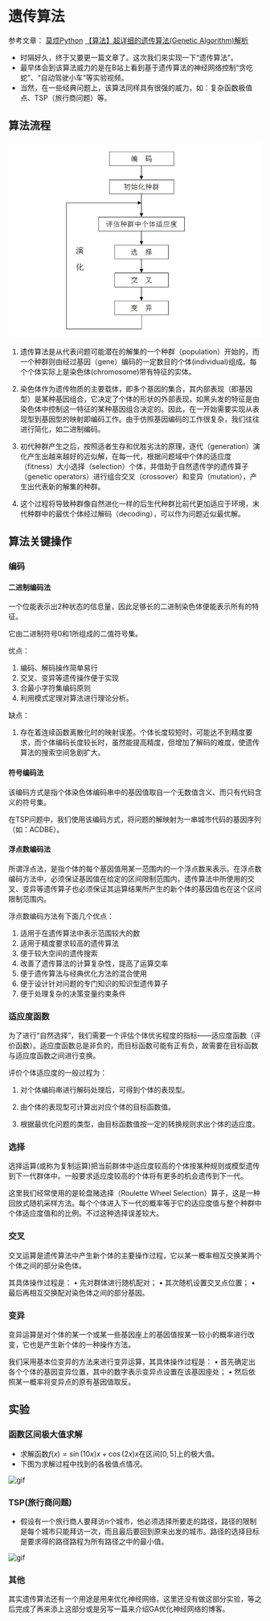 

# 遗传算法

参考文章：
[莫烦Python](https://morvanzhou.github.io/tutorials/machine-learning/evolutionary-algorithm/2-00-genetic-algorithm/)
[【算法】超详细的遗传算法(Genetic Algorithm)解析](https://www.jianshu.com/p/ae5157c26af9)

- 时隔好久，终于又要更一篇文章了。这次我们来实现一下“遗传算法”。
- 最早体会到该算法威力的是在B站上看到基于遗传算法的神经网络控制“贪吃蛇”、“自动驾驶小车”等实验视频。
- 当然，在一些经典问题上，该算法同样具有很强的威力，如：复杂函数极值点、TSP（旅行商问题）等。

## 算法流程

![jpg](algorithm_process.jpg)

1. 遗传算法是从代表问题可能潜在的解集的一个种群（population）开始的，而一个种群则由经过基因（gene）编码的一定数目的个体(individual)组成。每个个体实际上是染色体(chromosome)带有特征的实体。

2. 染色体作为遗传物质的主要载体，即多个基因的集合，其内部表现（即基因型）是某种基因组合，它决定了个体的形状的外部表现，如黑头发的特征是由染色体中控制这一特征的某种基因组合决定的。因此，在一开始需要实现从表现型到基因型的映射即编码工作。由于仿照基因编码的工作很复杂，我们往往进行简化，如二进制编码。

3. 初代种群产生之后，按照适者生存和优胜劣汰的原理，逐代（generation）演化产生出越来越好的近似解，在每一代，根据问题域中个体的适应度（fitness）大小选择（selection）个体，并借助于自然遗传学的遗传算子（genetic operators）进行组合交叉（crossover）和变异（mutation），产生出代表新的解集的种群。

4. 这个过程将导致种群像自然进化一样的后生代种群比前代更加适应于环境，末代种群中的最优个体经过解码（decoding），可以作为问题近似最优解。

## 算法关键操作

### 编码

#### 二进制编码法

一个位能表示出2种状态的信息量，因此足够长的二进制染色体便能表示所有的特征。

它由二进制符号0和1所组成的二值符号集。

优点：

1. 编码、解码操作简单易行
2. 交叉、变异等遗传操作便于实现
3. 合最小字符集编码原则
4. 利用模式定理对算法进行理论分析。

缺点：

1. 存在着连续函数离散化时的映射误差。个体长度较短时，可能达不到精度要求，而个体编码长度较长时，虽然能提高精度，但增加了解码的难度，使遗传算法的搜索空间急剧扩大。

####  符号编码法

该编码方式是指个体染色体编码串中的基因值取自一个无数值含义、而只有代码含义的符号集。

在TSP问题中，我们使用该编码方式，将问题的解映射为一串城市代码的基因序列（如：ACDBE）。

#### 浮点数编码法

所谓浮点法，是指个体的每个基因值用某一范围内的一个浮点数来表示。在浮点数编码方法中，必须保证基因值在给定的区间限制范围内，遗传算法中所使用的交叉、变异等遗传算子也必须保证其运算结果所产生的新个体的基因值也在这个区间限制范围内。

浮点数编码方法有下面几个优点：

1. 适用于在遗传算法中表示范围较大的数
2. 适用于精度要求较高的遗传算法
3. 便于较大空间的遗传搜索
4. 改善了遗传算法的计算复杂性，提高了运算交率
5. 便于遗传算法与经典优化方法的混合使用
6. 便于设计针对问题的专门知识的知识型遗传算子
7. 便于处理复杂的决策变量约束条件

### 适应度函数

为了进行“自然选择”，我们需要一个评估个体优劣程度的指标——适应度函数（评价函数）。适应度函数总是非负的，而目标函数可能有正有负，故需要在目标函数与适应度函数之间进行变换。

评价个体适应度的一般过程为：

1. 对个体编码串进行解码处理后，可得到个体的表现型。

2. 由个体的表现型可计算出对应个体的目标函数值。

3. 根据最优化问题的类型，由目标函数值按一定的转换规则求出个体的适应度。

### 选择

选择运算(或称为复制运算)把当前群体中适应度较高的个体按某种规则或模型遗传到下一代群体中。一般要求适应度较高的个体将有更多的机会遗传到下一代。

这里我们经常使用的是轮盘赌选择（Roulette Wheel Selection）算子，这是一种回放式随机采样方法。每个个体进入下一代的概率等于它的适应度值与整个种群中个体适应度值和的比例。不过这种选择误差较大。

### 交叉
交叉运算是遗传算法中产生新个体的主要操作过程，它以某一概率相互交换某两个个体之间的部分染色体。

其具体操作过程是：
   • 先对群体进行随机配对；
   • 其次随机设置交叉点位置；
   • 最后再相互交换配对染色体之间的部分基因。

### 变异

变异运算是对个体的某一个或某一些基因座上的基因值按某一较小的概率进行改变，它也是产生新个体的一种操作方法。

我们采用基本位变异的方法来进行变异运算，其具体操作过程是：
• 首先确定出各个个体的基因变异位置，其中的数字表示变异点设置在该基因座处；
• 然后依照某一概率将变异点的原有基因值取反。

## 实验

### 函数区间极大值求解

- 求解函数$f(x)=\sin(10x)x+\cos(2x)x$在区间$[0,5]$上的极大值。
- 下图为求解过程中找到的各极值点情况。

![gif](maxval.gif)


### TSP(旅行商问题)

- 假设有一个旅行商人要拜访n个城市，他必须选择所要走的路径，路径的限制是每个城市只能拜访一次，而且最后要回到原来出发的城市。路径的选择目标是要求得的路径路程为所有路径之中的最小值。

![gif](tsp.gif)

### 其他

其实遗传算法还有一个用途是用来优化神经网络，这里还没有做这部分实验，等之后完成了再来添上这部分或是另写一篇来介绍GA优化神经网络的博客。